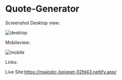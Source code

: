 # Quote-Generator
Screenshot
Desktop view:

![desktop](https://user-images.githubusercontent.com/95960286/183411630-9a5f7e21-83d1-433c-ac74-ab21dd09a0d7.png)

Mobileview:

![mobile](https://user-images.githubusercontent.com/95960286/183411813-07c48af2-5b61-4fb8-9800-497648718bac.png)

Links:

Live Site:https://majestic-beignet-02fd43.netlify.app/
